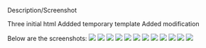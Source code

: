 Description/Screenshot

Three initial html
Addded temporary template 
Added modification

Below are the screenshots:
![](imagess:hw2/Screen%20Shot%202020-10-10%20at%209.47.45%20PM.png)
![](imagess:hw2/Screen%20Shot%202020-10-10%20at%209.22.22%20AM.png)
![](imagess:hw2/Screen%20Shot%202020-10-10%20at%208.22.39%20AM.png)
![](imagess:hw2/Screen%20Shot%202020-10-10%20at%208.22.25%20AM.png)
![](imagess:hw2/Screen%20Shot%202020-10-10%20at%208.22.07%20AM.png)
![](imagess:hw2/Screen%20Shot%202020-10-10%20at%207.26.37%20PM.png)
![](imagess:hw2/Screen%20Shot%202020-10-10%20at%203.10.43%20PM.png)
![](imagess:hw2/Screen%20Shot%202020-10-10%20at%203.10.38%20PM.png)
![](imagess:hw2/Screen%20Shot%202020-10-10%20at%203.10.29%20PM.png)
![](imagess:hw2/Screen%20Shot%202020-10-10%20at%203.10.09%20PM.png)
![](imagess:hw2/Screen%20Shot%202020-10-10%20at%2011.05.18%20PM.png)
![](imagess:hw2/Screen%20Shot%202020-10-10%20at%2011.05.05%20PM.png)

